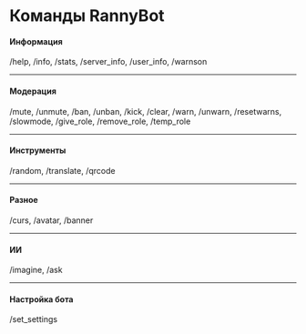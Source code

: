 # Команды RannyBot
#### Информация
/help, /info, /stats, /server_info, /user_info, /warnson
___
#### Модерация
/mute, /unmute, /ban, /unban, /kick, /clear, /warn, /unwarn, /resetwarns, /slowmode, /give_role, /remove_role, /temp_role
___
#### Инструменты
/random, /translate, /qrcode
___
#### Разное
/curs, /avatar, /banner
___
#### ИИ
/imagine, /ask
___
#### Настройка бота
/set_settings
